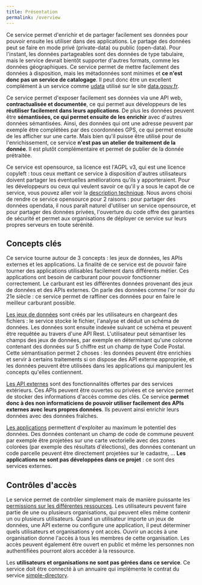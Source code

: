 ```yaml
---
title: Présentation
permalink: /overview
---
```


Ce service permet d'enrichir et de partager facilement ses données pour pouvoir ensuite les utiliser dans des applications. Le partage des données peut se faire en mode privé (private-data) ou public (open-data). Pour l'instant, les données partageables sont des données de type tabulaire, mais le service devrait bientôt supporter d'autres formats, comme les données géographiques. Ce service permet de mettre facilement des données à disposition, mais les métadonnées sont minimes et **ce n'est donc pas un service de catalogage**. Il peut donc être un excellent complément à un service comme [udata](https://github.com/opendatateam/udata) utilisé sur le site [data.gouv.fr](http://data.gouv.fr).

Ce service permet d'exposer facilement ses données via une API web, **contractualisée et documentée**, ce qui permet aux développeurs de les **réutiliser facilement dans leurs applications**. De plus les données peuvent être **sémantisées, ce qui permet ensuite de les enrichir** avec d'autres données sémantisées. Ainsi, des données qui ont une adresse peuvent par exemple être complétées par des coordonnées GPS, ce qui permet ensuite de les afficher sur une carte. Mais bien qu'il puisse être utilisé pour de l'enrichissement, ce service **n'est pas un atelier de traitement de la donnée**. Il est plutôt complémentaire et permet de publier de la donnée prétraitée.

Ce service est opensource, sa licence est l'AGPL v3, qui est une licence copyleft : tous ceux mettant ce service à disposition d'autres utilisateurs doivent partager les éventuelles améliorations qu'ils y apporteraient. Pour les développeurs ou ceux qui veulent savoir ce qu'il y a sous le capot de ce service, vous pouvez aller voir la [description technique](technical-overview.md). Nous avons choisi de rendre ce service opensource pour 2 raisons : pour partager des données opendata, il nous paraît naturel d'utiliser un service opensource, et pour partager des données privées, l'ouverture du code offre des garanties de sécurité et permet aux organisations de déployer ce service sur leurs propres serveurs en toute sérénité.

## Concepts clés

Ce service tourne autour de 3 concepts : les jeux de données, les APIs externes et les applications. La finalité de ce service est de pouvoir faire tourner des applications utilisables facilement dans différents métier. Ces applications ont besoin de carburant pour pouvoir fonctionner correctement. Le carburant est les différentes données provenant des jeux de données et des APIs externes. On parle des données comme l'or noir du 21e siècle : ce service permet de raffiner ces données pour en faire le meilleur carburant possible.

[Les jeux de données](datasets.md) sont créés par les utilisateurs en chargeant des fichiers : le service stocke le fichier, l'analyse et déduit un schéma de données. Les données sont ensuite indexée suivant ce schéma et peuvent être requêtée au travers d'une API Rest. L'utilisateur peut sémantiser les champs des jeux de données, par exemple en déterminant qu'une colonne contenant des données sur 5 chiffre est un champ de type Code Postal. Cette sémantisation permet 2 choses : les données peuvent être enrichies et servir à certains traitements si on dispose des API externe appropriée, et les données peuvent être utilisées dans les applications qui manipulent les concepts qu'elles contiennent.

[Les API externes](external-apis.md) sont des fonctionnalités offertes par des services extérieurs. Ces APIs peuvent être ouvertes ou privées et ce service permet de stocker des informations d'accès comme des clés. Ce service **permet donc à des non informaticiens de pouvoir utiliser facilement des APIs externes avec leurs propres données**. Ils peuvent ainsi enrichir leurs données avec des données fraîches.

[Les applications](applications-configs.md) permettent d'exploiter au maximum le potentiel des données. Des données contenant un champ de code de commune peuvent par exemple être projetées sur une carte vectorielle avec des zones colorées (par exemple des résultats d'élections), des données contenant un code parcelle peuvent être directement projetées sur le cadastre, ... **Les applications ne sont pas développées dans ce projet** : ce sont des services externes.

## Contrôles d'accès

Le service permet de contrôler simplement mais de manière puissante les [permissions sur les différentes ressources](permissions.md). Les utilisateurs peuvent faire partie de une ou plusieurs organisations, qui peuvent elles même contenir un ou plusieurs utilisateurs. Quand un utilisateur importe un jeux de données, une API externe ou configure une application, il peut déterminer quels utilisateurs et organisations y ont accès. Ouvrir un accès à une organisation donne l'accès à tous les membres de cette organisation. Les accès peuvent également être ouvert en public et même les personnes non authentifiées pourront alors accéder à la ressource.

Les **utilisateurs et organisations ne sont pas gérées dans ce service**. Ce service doit être connecté à un annuaire qui implémente le contrat du service [simple-directory](https://github.com/koumoul-dev/simple-directory).
